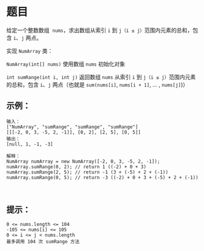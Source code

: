 题目
=====
给定一个整数数组  `nums`，求出数组从索引 `i` 到 `j（i ≤ j）`范围内元素的总和，包含 `i`、`j` 两点。

实现 `NumArray` 类：

`NumArray(int[] nums)` 使用数组 `nums` 初始化对象

`int sumRange(int i, int j)` 返回数组 `nums` 从索引 `i` 到 `j（i ≤ j）`范围内元素的总和，包含 `i`、`j` 两点（也就是 `sum(nums[i]`, `nums[i + 1]`, ... , `nums[j]`)）
 

示例：
-----
```
输入：
["NumArray", "sumRange", "sumRange", "sumRange"]
[[[-2, 0, 3, -5, 2, -1]], [0, 2], [2, 5], [0, 5]]
输出：
[null, 1, -1, -3]

解释：
NumArray numArray = new NumArray([-2, 0, 3, -5, 2, -1]);
numArray.sumRange(0, 2); // return 1 ((-2) + 0 + 3)
numArray.sumRange(2, 5); // return -1 (3 + (-5) + 2 + (-1)) 
numArray.sumRange(0, 5); // return -3 ((-2) + 0 + 3 + (-5) + 2 + (-1))
```
 

提示：
-----
```
0 <= nums.length <= 104
-105 <= nums[i] <= 105
0 <= i <= j < nums.length
最多调用 104 次 sumRange 方法
```